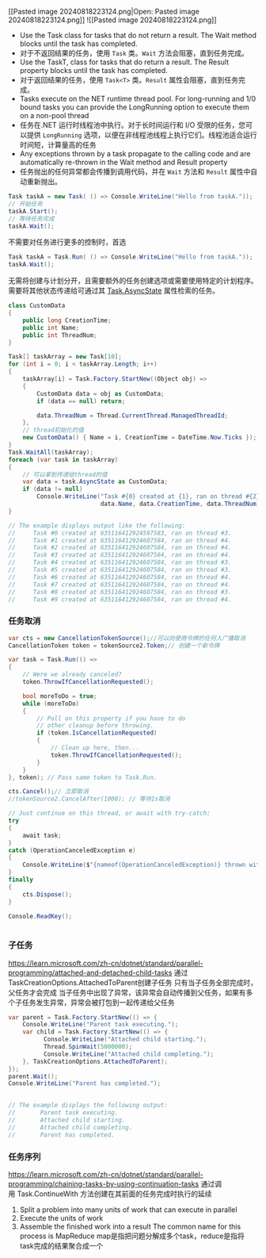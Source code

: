 [[Pasted image 20240818223124.png|Open: Pasted image 20240818223124.png]]
![[Pasted image 20240818223124.png]]
- Use the Task class for tasks that do not return a result. The Wait method blocks until the task has completed. 
- 对于不返回结果的任务，使用 `Task` 类。`Wait` 方法会阻塞，直到任务完成。
- Use the TaskT, class for tasks that do return a result. The Result property blocks until the task has completed. 
- 对于返回结果的任务，使用 `Task<T>` 类。`Result` 属性会阻塞，直到任务完成。
- Tasks execute on the NET runtime thread pool. For long-running and 1/0 bound tasks you can provide the LongRunning option to execute them on a non-pool thread 
- 任务在.NET 运行时线程池中执行。对于长时间运行和 I/O 受限的任务，您可以提供 `LongRunning` 选项，以便在非线程池线程上执行它们。线程池适合运行时间短，计算量高的任务
- Any exceptions thrown by a task propagate to the calling code and are automatically re-thrown in the Wait method and Result property
- 任务抛出的任何异常都会传播到调用代码，并在 `Wait` 方法和 `Result` 属性中自动重新抛出。



```c#
Task taskA = new Task( () => Console.WriteLine("Hello from taskA.")); 
// 开始任务
taskA.Start(); 
// 等待任务完成
taskA.Wait();
```

不需要对任务进行更多的控制时，首选
```c#
Task taskA = Task.Run( () => Console.WriteLine("Hello from taskA."));
taskA.Wait();
```


无需将创建与计划分开，且需要额外的任务创建选项或需要使用特定的计划程序。
需要将其他状态传递给可通过其 [Task.AsyncState](https://learn.microsoft.com/zh-cn/dotnet/api/system.threading.tasks.task.asyncstate) 属性检索的任务。
```c#
class CustomData
{
    public long CreationTime;
    public int Name;
    public int ThreadNum;
}

Task[] taskArray = new Task[10];
for (int i = 0; i < taskArray.Length; i++)
{
	taskArray[i] = Task.Factory.StartNew((Object obj) =>
	{
		CustomData data = obj as CustomData;
		if (data == null) return;

		data.ThreadNum = Thread.CurrentThread.ManagedThreadId;
	},
	// thread初始化的值
	new CustomData() { Name = i, CreationTime = DateTime.Now.Ticks });
}
Task.WaitAll(taskArray);
foreach (var task in taskArray)
{
	// 可以拿到传递给thread的值
	var data = task.AsyncState as CustomData;
	if (data != null)
		Console.WriteLine("Task #{0} created at {1}, ran on thread #{2}.",
						  data.Name, data.CreationTime, data.ThreadNum);
}

// The example displays output like the following:
//     Task #0 created at 635116412924597583, ran on thread #3.
//     Task #1 created at 635116412924607584, ran on thread #4.
//     Task #2 created at 635116412924607584, ran on thread #4.
//     Task #3 created at 635116412924607584, ran on thread #4.
//     Task #4 created at 635116412924607584, ran on thread #3.
//     Task #5 created at 635116412924607584, ran on thread #3.
//     Task #6 created at 635116412924607584, ran on thread #4.
//     Task #7 created at 635116412924607584, ran on thread #4.
//     Task #8 created at 635116412924607584, ran on thread #3.
//     Task #9 created at 635116412924607584, ran on thread #4.
```




### 任务取消
```c#
var cts = new CancellationTokenSource();//可以向使用令牌的任何人广播取消
CancellationToken token = tokenSource2.Token;// 创建一个新令牌

var task = Task.Run(() =>
{
	// Were we already canceled?
	token.ThrowIfCancellationRequested();

	bool moreToDo = true;
	while (moreToDo)
	{
		// Poll on this property if you have to do
		// other cleanup before throwing.
		if (token.IsCancellationRequested)
		{
			// Clean up here, then...
			token.ThrowIfCancellationRequested();
		}
	}
}, token); // Pass same token to Task.Run.

cts.Cancel();// 立即取消
//tokenSource2.CancelAfter(1000); // 等待1s取消

// Just continue on this thread, or await with try-catch:
try
{
	await task;
}
catch (OperationCanceledException e)
{
	Console.WriteLine($"{nameof(OperationCanceledException)} thrown with message: {e.Message}");
}
finally
{
	cts.Dispose();
}

Console.ReadKey();
    

```



### 子任务
https://learn.microsoft.com/zh-cn/dotnet/standard/parallel-programming/attached-and-detached-child-tasks
通过TaskCreationOptions.AttachedToParent创建子任务
只有当子任务全部完成时，父任务才会完成
当子任务中出现了异常，该异常会自动传播到父任务，如果有多个子任务发生异常，异常会被打包到一起传递给父任务

```c#
var parent = Task.Factory.StartNew(() => {
	Console.WriteLine("Parent task executing.");
	var child = Task.Factory.StartNew(() => {
		  Console.WriteLine("Attached child starting.");
		  Thread.SpinWait(5000000);
		  Console.WriteLine("Attached child completing.");
	}, TaskCreationOptions.AttachedToParent);
});
parent.Wait();
Console.WriteLine("Parent has completed.");
   

// The example displays the following output:
//       Parent task executing.
//       Attached child starting.
//       Attached child completing.
//       Parent has completed.
```

### 任务序列
https://learn.microsoft.com/zh-cn/dotnet/standard/parallel-programming/chaining-tasks-by-using-continuation-tasks
通过调用 Task.ContinueWith 方法创建在其前面的任务完成时执行的延续


1. ﻿﻿﻿Split a problem into many units of work that can execute in parallel
2. ﻿﻿﻿Execute the units of work
3. ﻿﻿﻿Assemble the finished work into a result
The common name for this process is MapReduce
map是指把问题分解成多个task，reduce是指将task完成的结果聚合成一个